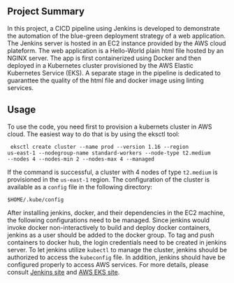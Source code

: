 ## Project Summary
In this project, a CICD pipeline using Jenkins is developed to demonstrate the automation of the blue-green deployment strategy of a web application. The Jenkins server is hosted in an EC2 instance provided by the AWS cloud plateform. The web application is a Hello-World plain html file hosted by an NGINX server. The app is first containerized using Docker and then deployed in a Kubernetes cluster provisioned by the AWS Elastic Kubernetes Service (EKS). A separate stage in the pipeline is dedicated to guaranttee the quality of the html file and docker image using linting services.

## Usage
To use the code, you need first to provision a kubernets cluster in AWS cloud. The easiest way to do that is by using the eksctl tool:

<code> eksctl create cluster --name prod --version 1.16 --region us-east-1 --nodegroup-name standard-workers --node-type t2.medium --nodes 4 --nodes-min 2 --nodes-max 4 --managed</code>

If the command is successful, a cluster with 4 nodes of type `t2.medium` is provisioned in the `us-east-1` region. The configuration of the cluster is available as a `config` file in the following directory:

<code>$HOME/.kube/config</code>

After installing jenkins, docker, and their dependencies in the EC2 machine, the following configurations need to be managed. Since jenkins would invoke docker non-interactively to build and deploy docker containers, jenkins as a user should be added to the docker group. To tag and push containers to docker hub, the login credentials need to be created in jenkins server. To let jenkins utilize `kubectl` to manage the cluster, jenkins should be authorized to access the `kubeconfig` file. In addition, jenkins should have be configured properly to access AWS services. For more details, please consult <a href="https://www.jenkins.io/" class="mw-redirect" title="Jenkins site">Jenkins site</a> and <a href="https://aws.amazon.com/eks/" class="mw-redirect" title="AWS EKS site">AWS EKS site</a>.
